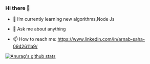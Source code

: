 ### Hi there 👋





- 🌱 I’m currently learning new algorithms,Node Js

- 💬 Ask me about anything
- 📫 How to reach me: https://www.linkedin.com/in/arnab-saha-0942611a9/

[![Anurag's github stats](https://github-readme-stats.vercel.app/api?username=arnab000&show_icons=true&theme=radical)](https://github.com/anuraghazra/github-readme-stats)


